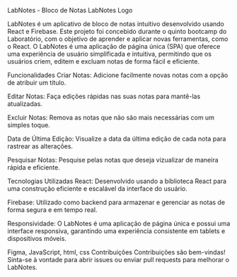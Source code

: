 LabNotes - Bloco de Notas
LabNotes Logo

LabNotes é um aplicativo de bloco de notas intuitivo desenvolvido usando React e Firebase. Este projeto foi concebido durante o quinto bootcamp do Laboratório, com o objetivo de aprender e aplicar novas ferramentas, como o React. O LabNotes é uma aplicação de página única (SPA) que oferece uma experiência de usuário simplificada e intuitiva, permitindo que os usuários criem, editem e excluam notas de forma fácil e eficiente.

Funcionalidades
Criar Notas: Adicione facilmente novas notas com a opção de atribuir um título.

Editar Notas: Faça edições rápidas nas suas notas para mantê-las atualizadas.

Excluir Notas: Remova as notas que não são mais necessárias com um simples toque.

Data de Última Edição: Visualize a data da última edição de cada nota para rastrear as alterações.

Pesquisar Notas: Pesquise pelas notas que deseja vizualizar de maneira rápida e eficiente.

Tecnologias Utilizadas
React: Desenvolvido usando a biblioteca React para uma construção eficiente e escalável da interface do usuário.

Firebase: Utilizado como backend para armazenar e gerenciar as notas de forma segura e em tempo real.

Responsividade: O LabNotes é uma aplicação de página única e possui uma interface responsiva, garantindo uma experiência consistente em tablets e dispositivos móveis.

Figma, JavaScript, html, css
Contribuições
Contribuições são bem-vindas! Sinta-se à vontade para abrir issues ou enviar pull requests para melhorar o LabNotes.
